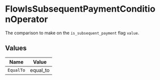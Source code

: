 # FlowIsSubsequentPaymentConditionOperator

The comparison to make on the `is_subsequent_payment` flag `value`.


## Values

| Name      | Value     |
| --------- | --------- |
| `EqualTo` | equal_to  |